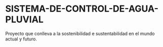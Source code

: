 # SISTEMA-DE-CONTROL-DE-AGUA-PLUVIAL
Proyecto que conlleva a la sostenibilidad e sustentabilidad en el mundo actual y futuro.  
